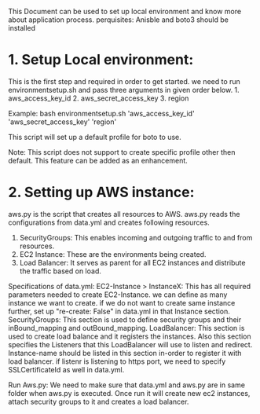 This Document can be used to set up local environment and know more about application process.
perquisites: Anisble and boto3 should be installed

<h1>1. Setup Local environment:</h1> This is the first step and required in order to get started. we need to run environmentsetup.sh and pass
                            three arguments in given order below.
1. aws_access_key_id
2. aws_secret_access_key
3. region

Example:  bash environmentsetup.sh 'aws_access_key_id' 'aws_secret_access_key' 'region'

This script will set up a default profile for boto to use.

Note: This script does not support to create specific profile other then default. This feature can be added as an enhancement.

<h1>2. Setting up AWS instance:</h1>  aws.py is the script that creates all resources to AWS. aws.py reads the configurations from data.yml and creates following
                             resources.

 1. SecurityGroups: This enables incoming and outgoing traffic to and from resources.
 2. EC2 Instance: These are the environments being created.
 3. Load Balancer: It serves as parent for all EC2 instances and distribute the traffic based on load.

Specifications of data.yml:
        EC2-Instance > InstanceX: This has all required parameters needed to create EC2-Instance. we can define as many instance we want to create.
                                 if we do not want to create same instance further, set up "re-create: False" in data.yml in that Instance section.
        SecurityGroups: This section is used to define security groups and their inBound_mapping and outBound_mapping.
        LoadBalancer: This section is used to create load balance and it registers the instances. Also this section specifies the Listeners
                      that this LoadBalancer will use to listen and redirect. Instance-name should be listed in this section in-order to register it with load balancer. if listenr is listening to https port, we need to specify SSLCertificateId as well in data.yml.


Run Aws.py: We need to make sure that data.yml and aws.py are in same folder when aws.py is executed. Once run it will create new ec2 instances, attach security groups to it and creates a load balancer.

